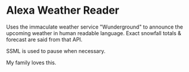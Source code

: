# Alexa Weather Reader

Uses the immaculate weather service "Wunderground" to announce the upcoming weather in human readable language. Exact snowfall totals & forecast are said from that API.

SSML is used to pause when necessary.

My family loves this.